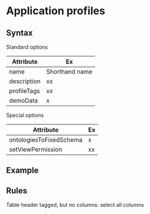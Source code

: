 # Application profiles

## Syntax

Standard options

| Attribute | Ex |
| --- | --- |
| name | Shorthand name |
| description | xx |
| profileTags | xx |
| demoData | x |

Special options

| Attribute | Ex |
| --- | --- |
| ontologiesToFixedSchema | x |
| setViewPermission | xx |



## Example



## Rules

Table header tagged, but no columns: select all columns
